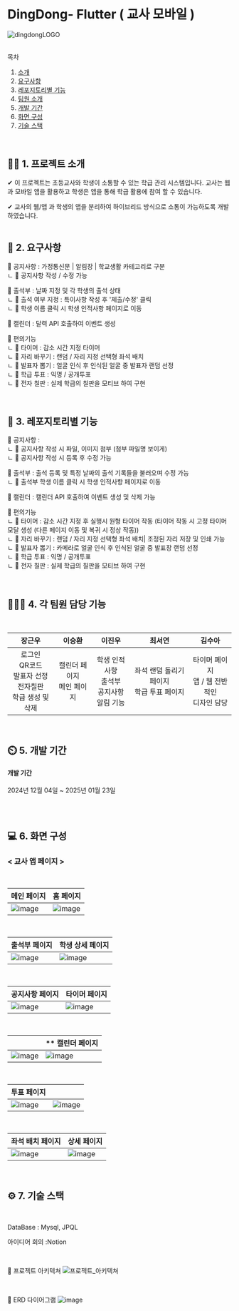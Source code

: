 <br/>

# DingDong- Flutter ( 교사 모바일 )
![dingdongLOGO](https://github.com/user-attachments/assets/748232a0-c3c7-4399-acf9-4e172bc744fa)

<br/>
<summary>목차</summary>

1. [ 소개](#intro)
2. [요구사항](#reqirements)
3. [레포지토리별 기능](#function)
4. [팀원 소개](#members)
5. [개발 기간](#createDate)
6. [화면 구성](#screen)
7. [기술 스택](#stack)
<br/>

## 👨‍🏫 1. <span id="intro"> 프로젝트 소개  </span>

✔ 이 프로젝트는 초등교사와 학생이 소통할 수 있는 학급 관리 시스템입니다. 
  교사는 웹과 모바일 앱을 활용하고 학생은 앱을 통해 학급 활용에 참여 할 수 있습니다.
  <br/>
  
✔ 교사의 웹/앱 과 학생의 앱을 분리하여 하이브리드 방식으로 소통이 가능하도록 개발하였습니다. 
<br/>
<br/>

##  📌 2. <span id="reqirements">요구사항</span>

📁 공지사항 : 가정통신문 | 알림장 | 학교생활 카테고리로 구분
<br/><tap/> ㄴ 📁 공지사항 작성 / 수정 가능

📁 출석부 : 날짜 지정 및 각 학생의 출석 상태
<br/><tap/> ㄴ 📁 출석 여부 지정 : 특이사항 작성 후 '제출/수정' 클릭
<br/><tap/> ㄴ 📁 학생 이름 클릭 시 학생 인적사항 페이지로 이동

📁 캘린더 : 달력 API 호출하여 이벤트 생성

📁 편의기능
<br/><tap/> ㄴ 📁 타이머 : 감소 시간 지정 타이머
<br/><tap/> ㄴ 📁 자리 바꾸기 : 랜덤 / 자리 지정 선택형 좌석 배치
<br/><tap/> ㄴ 📁 발표자 뽑기 : 얼굴 인식 후 인식된 얼굴 중 발표자 랜덤 선정
<br/><tap/> ㄴ 📁 학급 투표 : 익명 / 공개투표
<br/><tap/> ㄴ 📁 전자 칠판 : 실제 학급의 칠판을 모티브 하여 구현

<br/>

## 📌 3.  <span id="funtion">레포지토리별 기능</span>

📁 공지사항 : 
<br/><tap/> ㄴ 📁 공지사항 작성 시 파일, 이미지 첨부 (첨부 파일명 보이게)
<br/><tap/> ㄴ 📁 공지사항 작성 시 등록 후 수정 가능

📁 출석부 : 출석 등록 및 특정 날짜의 출석 기록들을 불러오며 수정 가능
<br/><tap/> ㄴ 📁 출석부 학생 이름 클릭 시 학생 인적사항 페이지로 이동

📁 캘린더 : 캘린더 API 호출하여 이벤트 생성 및 삭제 가능

📁 편의기능
<br/><tap/> ㄴ 📁 타이머 : 감소 시간 지정 후 실행시 원형 타이머 작동 (타이머 작동 시 고정 타이머 모달 생성 (다른 페이지 이동 및 복귀 시 정상 작동))
<br/><tap/> ㄴ 📁 자리 바꾸기 : 랜덤 / 자리 지정 선택형 좌석 배치| 조정된 자리 저장 및 인쇄 가능
<br/><tap/> ㄴ 📁 발표자 뽑기 : 카메라로 얼굴 인식 후 인식된 얼굴 중 발표장 랜덤 선정
<br/><tap/> ㄴ 📁 학급 투표 : 익명 / 공개투표
<br/><tap/> ㄴ 📁 전자 칠판 : 실제 학급의 칠판을 모티브 하여 구현

<br/>

## 🧑‍🤝‍🧑 4. <span id="members">각 팀원 담당 기능</span>

<br/>

| **장근우** | **이승환** | **이진우** | **최서연** | **김수아** |
| :-------: | :-------: | :-------: | :-------: | :-------: |
| 로그인 <br/>QR코드 <br/>발표자 선정 <br/>전자칠판 <br/>학급 생성 및 삭제 | 캘린더 페이지 <br/>메인 페이지 | 학생 인적사항 <br/>출석부 <br/>공지사항 <br/>알림 기능 | 좌석 랜덤 돌리기 페이지 <br/>학급 투표 페이지 | 타이머 페이지 <br/>앱 / 웹 전반적인 <br/>디자인 담당 |

<br/>

##  ⏲️ 5. <span id="createDate">개발 기간</span>

#### 개발 기간
2024년 12월 04일 ~ 2025년 01월 23일

<br/>
<br/>

## 💻  6. <span id="screen"> 화면 구성 </span>
### < 교사 앱 페이지 > 

<br/>

| 메인 페이지 | 홈 페이지 |
|---------|---------|
|![image](https://github.com/user-attachments/assets/d4c3ec8b-0c35-47f5-b75e-9c361cd3276f)|![image](https://github.com/user-attachments/assets/73509830-77fc-43de-b22f-f032c21f4c1f)

<br/>

| 출석부 페이지 |  학생 상세 페이지 |
|---------|---------|
|![image](https://github.com/user-attachments/assets/a9e15a50-f3f9-458b-8d01-eb7ea9b8b96d)|![image](https://github.com/user-attachments/assets/9aa124b4-4500-43a1-90f5-8000e4886486)

<br/>

| 공지사항 페이지 | 타이머 페이지 |
|---------|---------|
|![image](https://github.com/user-attachments/assets/7b2345c3-3aa2-4c90-b166-95802ea41559)|![image](https://github.com/user-attachments/assets/714e99fc-7b9a-4278-852d-db68105a45b8)

<br/>

||** 캘린더 페이지 |
|---------|---------|
|![image](https://github.com/user-attachments/assets/fc27180e-9c56-45d3-ab0a-cdf1ec619fad)|![image](https://github.com/user-attachments/assets/44b52b14-9b59-473b-a60d-f7ba386e326a)

<br/>

| 투표 페이지 |  |
|---------|---------|
|![image](https://github.com/user-attachments/assets/e8b849c0-3369-472b-93bd-364737e5b27b)|![image](https://github.com/user-attachments/assets/9ba496e7-759a-41b1-9597-d606934fd189)


<br/>

| 좌석 배치 페이지 | 상세 페이지  |
|---------|---------|
|![image](https://github.com/user-attachments/assets/bba609d8-a89b-4e9f-8682-e22b3a706130)|![image](https://github.com/user-attachments/assets/63e492b8-5fa8-41b7-b98b-a9d317697b45)

<br/>

## ⚙️  7. <span id ="stack"> 기술 스택 </span>

<br/>

DataBase : Mysql, JPQL

아이디어 회의 :Notion

<br/>

📝 프로젝트 아키텍쳐
![프로젝트_아키텍쳐](https://github.com/user-attachments/assets/92303c61-b663-4af7-9d85-893fd50ad785)

<br/>

📝 ERD 다이어그램
![image](https://github.com/user-attachments/assets/8bcc6a8a-c48c-4bb4-a95d-85d849f10551)

<br/>
<br/>
